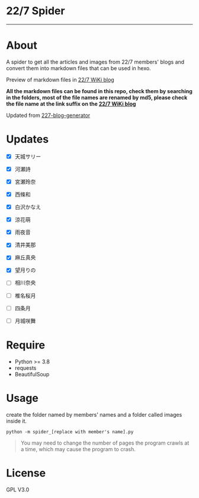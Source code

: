 # 22/7 Spider
------

# About

A spider to get all the articles and images from 22/7 members' blogs and convert them into markdown files that can be used in hexo.

Preview of markdown files in [22/7 WiKi blog](https://github.com/227WiKi/blog)

**All the markdown files can be found in this repo, check them by searching in the folders, most of the file names are renamed by md5, please check the file name at the link suffix on the [22/7 WiKi blog](https://github.com/227WiKi/blog)**

Updated from [227-blog-generator](https://github.com/zzzhxxx/227-blog-generator)

# Updates

- [x] 天城サリー
- [x] 河瀬詩
- [x] 宮瀬玲奈
- [x] 西條和
- [x] 白沢かなえ
- [x] 涼花萌
- [x] 雨夜音
- [x] 清井美那
- [x] 麻丘真央
- [x] 望月りの
- [ ] 相川奈央
- [ ] 椎名桜月
- [ ] 四条月
- [ ] 月城咲舞


# Require
- Python >= 3.8
- requests
- BeautifulSoup
# Usage
create the folder named by members' names and a folder called images inside it.

``python -m spider_[replace with member's name].py``

> You may need to change the number of pages the program crawls at a time, which may cause the program to crash.

# License

GPL V3.0
